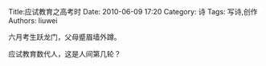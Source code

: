 Title:应试教育之高考时
Date: 2010-06-09 17:20
Category: 诗
Tags: 写诗,创作
Authors: liuwei


六月考生跃龙门，父母蹙眉墙外蹲。

应试教育数代人，这是人间第几轮？
